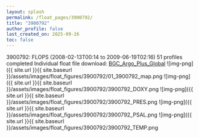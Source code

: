 ```yaml
---
layout: splash
permalink: /float_pages/3900792/
title: "3900792"
author_profile: false
last_created_on: 2025-09-26
toc: false
---
```

 
3900792: FLOPS (2008-02-13T00:14 to 2009-06-19T02:16)
51 profiles completed
Individual float file download: [BGC_Argo_Plus_Global](https://ftp.soest.hawaii.edu/bgc_argo_plus/Individual_Floats/outliers_removed/3900792_Sprof_processed.nc)
![img-png]({{ site.url }}{{ site.baseurl }}/assets/images/float_figures/3900792/01_3900792_map.png
![img-png]({{ site.url }}{{ site.baseurl }}/assets/images/float_figures/3900792/3900792_DOXY.png
![img-png]({{ site.url }}{{ site.baseurl }}/assets/images/float_figures/3900792/3900792_PRES.png
![img-png]({{ site.url }}{{ site.baseurl }}/assets/images/float_figures/3900792/3900792_PSAL.png
![img-png]({{ site.url }}{{ site.baseurl }}/assets/images/float_figures/3900792/3900792_TEMP.png
